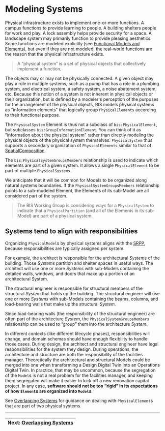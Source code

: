 # Modeling Systems

Physical infrastructure exists to implement one-or-more functions. A campus functions to provide learning to people. A building shelters people for work and play. A lock assembly helps provide security for a space. A landscape system may primarily function to provide pleasing aesthetics. Some functions are modeled explicitly (see [Functional Models and Elements](../other-perspectives/functional-models-and-elements.md)), but even if they are not modeled, the real-world functions are the reason that the physical infrastructure exists.

> A “physical system” is a set of physical objects that collectively implement a function.

The objects may or may not be physically connected. A given object may play a role in multiple systems, such as a pump that has a role in a plumbing system, and electrical system, a safety system, a noise abatement system, etc.  Because this notion of a system is not inherent in physical objects or their organization, but is defined by a modeler's perception of the purposes for the arrangement of the physical objects, BIS models physical systems as "information elements" that logically group `PhysicalElement`s according to their functional purpose.

The `PhysicalSystem` Element is thus not a subclass of `bis:PhysicalElement`, but subclasses `bis:GroupInformationElement`. You can think of it as "information about the physical system" rather than directly modeling the physical objects of the physical system themselves. `PhysicalSystem` thus supports a secondary organization of `PhysicalElements` similar to that of [SpatialComposition](spatial-composition.md).

The `bis:PhysicalSystemGroupsMembers` relationship is used to indicate which elements are part of a given system. It allows a single `PhysicalElement` to be part of multiple `PhysicalSystems`.

We anticipate that it will be common for Models to be organized along natural systems boundaries. If the `PhysicalSystemGroupsMembers` relationship points to a sub-modeled Element, the Elements of its sub-Model are all considered part of the system.

> The BIS Working Group is considering ways for a `PhysicalSystem` to indicate that a `PhysicalPartition` (and all of the Elements in its sub-Model) are part of a physical system.

## Systems tend to align with responsibilities

Organizing `PhysicalModel`s by physical systems aligns with the [SRPP](./srpp.md), because responsibilities are typically assigned per system.

For example, the architect is responsible for the architectural *Systems* of the building. Those *Systems* partition and shelter spaces in useful ways. The architect will use one or more *Systems* with sub-Models containing the detailed walls, windows, and doors that make up a portion of an architectural System.

The structural engineer is responsible for structural members of the structural *System* that holds up the building. The structural engineer will use one or more *Systems* with sub-Models containing the beams, columns, and load-bearing walls that make up the structural *System*.

Since load-bearing walls (the responsibility of the structural engineer) are often part of the architecture *System*, the `PhysicalSystemGroupsMembers` relationship can be used to “group” them into the architecture *System*.

In different contexts (like different lifecycle phases), responsibilities will change, and domain schemas should have enough flexibility to handle those cases. During design, the architect and structural engineer have legal responsibilities for the system they design. During operations, the architecture and structure are both the responsibility of the facilities manager. Theoretically the architectural and structural Models could be merged into one when transforming a Design Digital Twin into an Operations Digital Twin. In practice, that may be uncommon, because the segregation of the `Model`s is not a real problem for the facilities manager, and keeping them segregated will make it easier to kick off a new renovation capital project. In any case, **software should not be too “rigid” in its expectations of how `Element`s are organized into `Model`s**.

See [Overlapping Systems](./overlapping-systems.md) for guidance on dealing with `PhysicalElement`s that are part of two physical systems.

---
| Next: [Overlapping Systems](./overlapping-systems.md)
|:---
